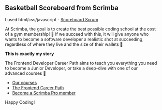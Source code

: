 ## Basketball Scoreboard from Scrimba

I used html/css/javascript - [Scoreboard Scrum](https://scrimba.com/scrim/cPP2wVSZ)



At Scrimba, the goal is to create the best possible coding school at the cost of a gym membership! 💜
If we succeed with this, it will give anyone who wants to become a software developer a realistic shot at succeeding, regardless of where they live and the size of their wallets 🎉

**This is exactly my story**

The Frontend Developer Career Path aims to teach you everything you need to become a Junior Developer, or take a deep-dive with one of our advanced courses 🚀

- [Our courses](https://scrimba.com/allcourses)
- [The Frontend Career Path](https://scrimba.com/learn/frontend)
- [Become a Scrimba Pro member](https://scrimba.com/pricing)

Happy Coding!
